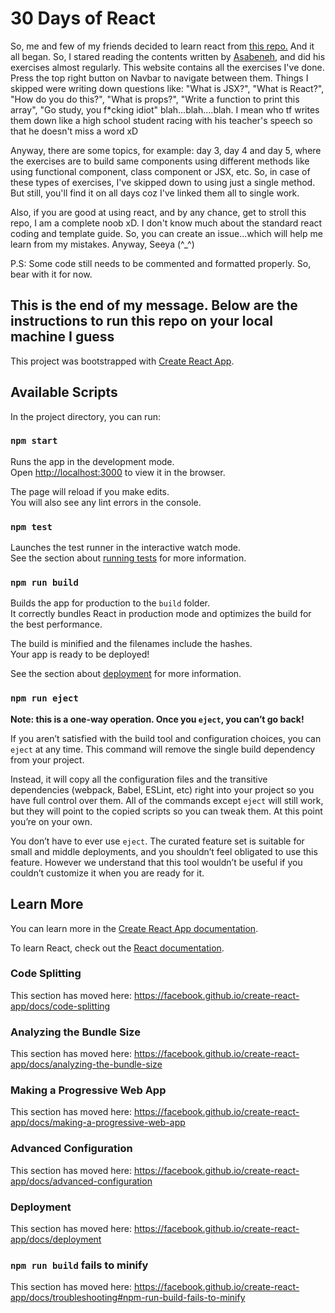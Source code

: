 # 30 Days of React

So, me and few of my friends decided to learn react from <a  href="https://github.com/Asabeneh/30-Days-Of-React">this repo.</a> And it all began. So, I stared reading the contents written by <a  href="https://github.com/Asabeneh">Asabeneh</a>, and did his exercises almost regularly. This website contains all the exercises I've done. Press the top right button on Navbar to navigate between them. Things I skipped were writing down questions like: "What is JSX?", "What is React?", "How do you do this?", "What is props?", "Write a function to print this array", "Go study, you f\*cking idiot" blah...blah....blah. I mean who tf writes them down like a high school student racing with his teacher's speech so that he doesn't miss a word xD

Anyway, there are some topics, for example: day 3, day 4 and day 5, where the exercises are to build same components using different methods like using functional component, class component or JSX, etc. So, in case of these types of exercises, I've skipped down to using just a single method. But still, you'll find it on all days coz I've linked them all to single work.

Also, if you are good at using react, and by any chance, get to stroll this repo, I am a complete noob xD. I don't know much about the standard react coding and template guide. So, you can create an issue...which will help me learn from my mistakes. Anyway, Seeya (^\_^)

P.S: Some code still needs to be commented and formatted properly. So, bear with it for now.

## This is the end of my message. Below are the instructions to run this repo on your local machine I guess

This project was bootstrapped with [Create React App](https://github.com/facebook/create-react-app).

## Available Scripts

In the project directory, you can run:

### `npm start`

Runs the app in the development mode.<br />
Open [http://localhost:3000](http://localhost:3000) to view it in the browser.

The page will reload if you make edits.<br />
You will also see any lint errors in the console.

### `npm test`

Launches the test runner in the interactive watch mode.<br />
See the section about [running tests](https://facebook.github.io/create-react-app/docs/running-tests) for more information.

### `npm run build`

Builds the app for production to the `build` folder.<br />
It correctly bundles React in production mode and optimizes the build for the best performance.

The build is minified and the filenames include the hashes.<br />
Your app is ready to be deployed!

See the section about [deployment](https://facebook.github.io/create-react-app/docs/deployment) for more information.

### `npm run eject`

**Note: this is a one-way operation. Once you `eject`, you can’t go back!**

If you aren’t satisfied with the build tool and configuration choices, you can `eject` at any time. This command will remove the single build dependency from your project.

Instead, it will copy all the configuration files and the transitive dependencies (webpack, Babel, ESLint, etc) right into your project so you have full control over them. All of the commands except `eject` will still work, but they will point to the copied scripts so you can tweak them. At this point you’re on your own.

You don’t have to ever use `eject`. The curated feature set is suitable for small and middle deployments, and you shouldn’t feel obligated to use this feature. However we understand that this tool wouldn’t be useful if you couldn’t customize it when you are ready for it.

## Learn More

You can learn more in the [Create React App documentation](https://facebook.github.io/create-react-app/docs/getting-started).

To learn React, check out the [React documentation](https://reactjs.org/).

### Code Splitting

This section has moved here: https://facebook.github.io/create-react-app/docs/code-splitting

### Analyzing the Bundle Size

This section has moved here: https://facebook.github.io/create-react-app/docs/analyzing-the-bundle-size

### Making a Progressive Web App

This section has moved here: https://facebook.github.io/create-react-app/docs/making-a-progressive-web-app

### Advanced Configuration

This section has moved here: https://facebook.github.io/create-react-app/docs/advanced-configuration

### Deployment

This section has moved here: https://facebook.github.io/create-react-app/docs/deployment

### `npm run build` fails to minify

This section has moved here: https://facebook.github.io/create-react-app/docs/troubleshooting#npm-run-build-fails-to-minify
